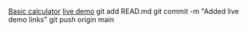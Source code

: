 [Basic calculator](link-to-repo)                 [live demo](https://your-live-demo-link.com)
git add READ.md
git commit  -m "Added live demo links"
git push origin main
